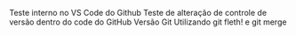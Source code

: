 Teste interno no VS Code do Github
Teste de alteração de controle de versão dentro do code do GitHub
Versão Git
Utilizando git fleth! e git merge
